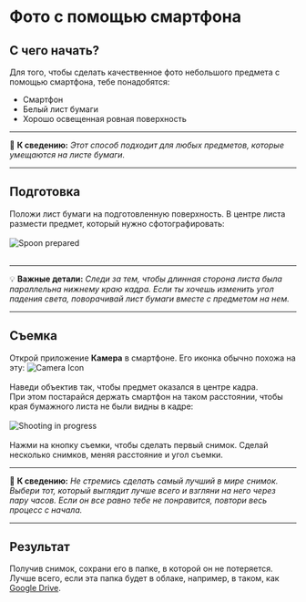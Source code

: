 # Фото с помощью смартфона
## С чего начать?
Для того, чтобы сделать качественное фото небольшого предмета с помощью смартфона, тебе понадобятся:
* Смартфон
* Белый лист бумаги
* Хорошо освещенная ровная поверхность
___
📝 **К сведению:** *Этот способ подходит для любых предметов, которые умещаются на листе бумаги.*
___
## Подготовка
Положи лист бумаги на подготовленную поверхность. В центре листа размести предмет, который нужно сфотографировать:<br><br>
![Spoon prepared](https://github.com/Iverlein/IvDocs/blob/main/Flipper/MobilePhotoManual/p%C4%B1ctures/2022-03-28_10.46.48.png "Spoon prepared")<br><br>
___
💡 **Важные детали:** *Следи за тем, чтобы длинная сторона листа была параллельна нижнему краю кадра. Если ты хочешь изменить угол падения света, поворачивай лист бумаги вместе с предметом на нем.*
___
## Съемка
Открой приложение **Камера** в смартфоне. Его иконка обычно похожа на эту:
![Camera Icon](https://github.com/Iverlein/IvDocs/blob/main/Flipper/MobilePhotoManual/p%C4%B1ctures/Screenshot_28-03-2022_(12h-54m-47s)supersmall.png "Camera Icon")<br><br>
Наведи объектив так, чтобы предмет оказался в центре кадра. <br> При этом постарайся держать смартфон на таком расстоянии, чтобы края бумажного листа не были видны в кадре:<br><br>
![Shooting in progress](https://github.com/Iverlein/IvDocs/blob/main/Flipper/MobilePhotoManual/p%C4%B1ctures/2022-03-28_10.47.32.png "Shooting in progress")<br><br>
Нажми на кнопку съемки, чтобы сделать первый снимок. Сделай несколько снимков, меняя расстояние и угол съемки.
___
📝 **К сведению:** *Не стремись сделать самый лучший в мире снимок. Выбери тот, который выглядит лучше всего и взгляни на него через пару часов. Если он все равно тебе не понравится, повтори весь процесс с начала.*
___
## Результат
Получив снимок, сохрани его в папке, в которой он не потеряется. Лучше всего, если эта папка будет в облаке, например, в таком, как [Google Drive](https://drive.google.com/).